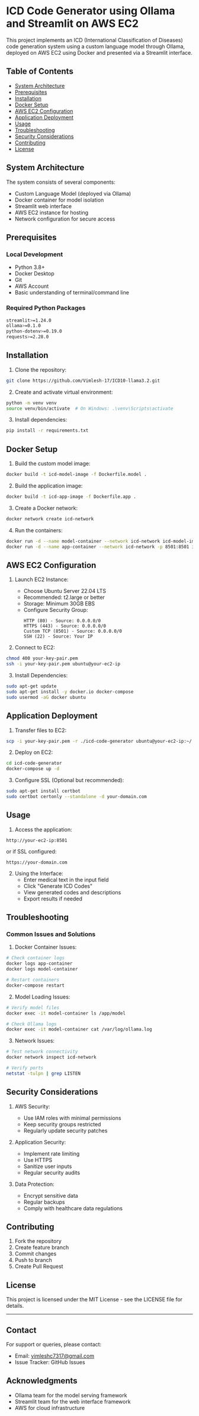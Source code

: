 # ICD Code Generator using Ollama and Streamlit on AWS EC2

This project implements an ICD (International Classification of Diseases) code generation system using a custom language model through Ollama, deployed on AWS EC2 using Docker and presented via a Streamlit interface.

## Table of Contents
- [System Architecture](#system-architecture)
- [Prerequisites](#prerequisites)
- [Installation](#installation)
- [Docker Setup](#docker-setup)
- [AWS EC2 Configuration](#aws-ec2-configuration)
- [Application Deployment](#application-deployment)
- [Usage](#usage)
- [Troubleshooting](#troubleshooting)
- [Security Considerations](#security-considerations)
- [Contributing](#contributing)
- [License](#license)

## System Architecture

The system consists of several components:
- Custom Language Model (deployed via Ollama)
- Docker container for model isolation
- Streamlit web interface
- AWS EC2 instance for hosting
- Network configuration for secure access

## Prerequisites

### Local Development
- Python 3.8+
- Docker Desktop
- Git
- AWS Account
- Basic understanding of terminal/command line

### Required Python Packages
```bash
streamlit>=1.24.0
ollama>=0.1.0
python-dotenv>=0.19.0
requests>=2.28.0
```

## Installation

1. Clone the repository:
```bash
git clone https://github.com/Vimlesh-17/ICD10-llama3.2.git

```

2. Create and activate virtual environment:
```bash
python -m venv venv
source venv/bin/activate  # On Windows: .\venv\Scripts\activate
```

3. Install dependencies:
```bash
pip install -r requirements.txt
```

## Docker Setup

1. Build the custom model image:
```bash
docker build -t icd-model-image -f Dockerfile.model .
```

2. Build the application image:
```bash
docker build -t icd-app-image -f Dockerfile.app .
```

3. Create a Docker network:
```bash
docker network create icd-network
```

4. Run the containers:
```bash
docker run -d --name model-container --network icd-network icd-model-image
docker run -d --name app-container --network icd-network -p 8501:8501 icd-app-image
```

## AWS EC2 Configuration

1. Launch EC2 Instance:
   - Choose Ubuntu Server 22.04 LTS
   - Recommended: t2.large or better
   - Storage: Minimum 30GB EBS
   - Configure Security Group:
     ```
     HTTP (80) - Source: 0.0.0.0/0
     HTTPS (443) - Source: 0.0.0.0/0
     Custom TCP (8501) - Source: 0.0.0.0/0
     SSH (22) - Source: Your IP
     ```

2. Connect to EC2:
```bash
chmod 400 your-key-pair.pem
ssh -i your-key-pair.pem ubuntu@your-ec2-ip
```

3. Install Dependencies:
```bash
sudo apt-get update
sudo apt-get install -y docker.io docker-compose
sudo usermod -aG docker ubuntu
```

## Application Deployment

1. Transfer files to EC2:
```bash
scp -i your-key-pair.pem -r ./icd-code-generator ubuntu@your-ec2-ip:~/
```

2. Deploy on EC2:
```bash
cd icd-code-generator
docker-compose up -d
```

3. Configure SSL (Optional but recommended):
```bash
sudo apt-get install certbot
sudo certbot certonly --standalone -d your-domain.com
```

## Usage

1. Access the application:
```
http://your-ec2-ip:8501
```
or if SSL configured:
```
https://your-domain.com
```

2. Using the Interface:
   - Enter medical text in the input field
   - Click "Generate ICD Codes"
   - View generated codes and descriptions
   - Export results if needed

## Troubleshooting

### Common Issues and Solutions

1. Docker Container Issues:
```bash
# Check container logs
docker logs app-container
docker logs model-container

# Restart containers
docker-compose restart
```

2. Model Loading Issues:
```bash
# Verify model files
docker exec -it model-container ls /app/model

# Check Ollama logs
docker exec -it model-container cat /var/log/ollama.log
```

3. Network Issues:
```bash
# Test network connectivity
docker network inspect icd-network

# Verify ports
netstat -tulpn | grep LISTEN
```

## Security Considerations

1. AWS Security:
   - Use IAM roles with minimal permissions
   - Keep security groups restricted
   - Regularly update security patches

2. Application Security:
   - Implement rate limiting
   - Use HTTPS
   - Sanitize user inputs
   - Regular security audits

3. Data Protection:
   - Encrypt sensitive data
   - Regular backups
   - Comply with healthcare data regulations

## Contributing

1. Fork the repository
2. Create feature branch
3. Commit changes
4. Push to branch
5. Create Pull Request

## License

This project is licensed under the MIT License - see the LICENSE file for details.

---

## Contact

For support or queries, please contact:
- Email: vimleshc7317@gmail.com
- Issue Tracker: GitHub Issues

## Acknowledgments

- Ollama team for the model serving framework
- Streamlit team for the web interface framework
- AWS for cloud infrastructure
```
